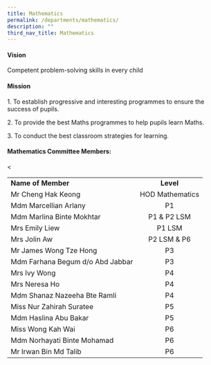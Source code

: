 ```yaml
---
title: Mathematics
permalink: /departments/mathematics/
description: ""
third_nav_title: Mathematics
---
```

<h4><strong>Vision</strong></h4>
<p>Competent problem-solving skills in every child</p>
<h4><strong>Mission</strong></h4>
<p>1. To establish progressive and interesting programmes to ensure the success of pupils.</p>
<p>2. To provide the best Maths programmes to help pupils learn Maths.</p>
<p>3. To conduct the best classroom strategies for learning.</p>
<h4><strong>Mathematics Committee Members:</strong></h4>
<table>
<tbody>
<td><strong>Name of Member</strong></td>
<td style="text-align: center;"><strong>Level</strong></td>
</tr>
<tr>
<td>Mr Cheng Hak Keong</td>
<td style="text-align: center;">HOD Mathematics</td>
</tr>
<tr>

</tr>
<tr>
<td>Mdm Marcellian Arlany</td>
<td style="text-align: center;">P1</td>
</tr>
<tr>
<td>Mdm Marlina Binte Mokhtar</td>
<td style="text-align: center;">P1 &amp; P2 LSM</td>
</tr>
<tr>
<td>Mrs Emily Liew</td>
<td style="text-align: center;">P1 LSM</td>
</tr>
<tr>
<td>Mrs Jolin Aw</td>
<td style="text-align: center;">P2 LSM &amp; P6</td>
</tr>
<tr>
<td>Mr James Wong Tze Hong</td>
<td style="text-align: center;">P3</td>
</tr>
<tr>

<
</tr>
<tr>
<td>Mdm Farhana Begum d/o Abd Jabbar</td>
<td style="text-align: center;">P3</td>
</tr>
<tr>
<td>Mrs Ivy Wong</td>
<td style="text-align: center;">P4</td>
</tr>
<tr>
<td>Mrs Neresa Ho</td>
<td style="text-align: center;">P4</td>
</tr>
<tr>
<td>Mdm Shanaz Nazeeha Bte Ramli</td>
<td style="text-align: center;">P4</td>
</tr>
<tr>
<td>Miss Nur Zahirah Suratee</td>
<td style="text-align: center;">P5</td>
</tr>
<tr>
<td>Mdm Haslina Abu Bakar</td>
<td style="text-align: center;">P5</td>
</tr>
<tr>
<td>Miss Wong Kah Wai</td>
<td style="text-align: center;">P6</td>
</tr>
<tr>
<td>Mdm Norhayati Binte Mohamad</td>
<td style="text-align: center;">P6</td>
</tr>
<tr>
<td>Mr Irwan Bin Md Talib</td>
<td style="text-align: center;">P6</td>
</tr>
</tbody>
</table>